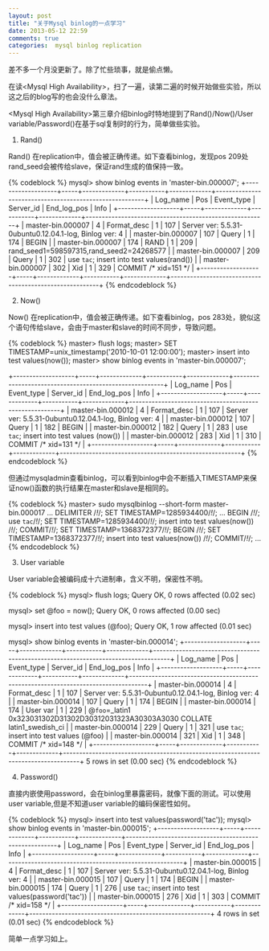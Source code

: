 ```yaml
---
layout: post
title: "关于Mysql binlog的一点学习"
date: 2013-05-12 22:59
comments: true
categories:  mysql binlog replication
---
```

差不多一个月没更新了。除了忙些琐事，就是偷点懒。

在读&lt;Mysql High Availability&gt;，扫了一遍，读第二遍的时候开始做些实验，所以这之后的blog写的也会没什么章法。

&lt;Mysql High Availability&gt;第三章介绍binlog时特地提到了Rand()/Now()/User variable/Password()在基于sql复制时的行为，简单做些实验。

1. Rand()

Rand() 在replication中，值会被正确传递。如下查看binlog，发现pos 209处rand_seed会被传给slave，保证rand生成的值保持一致。

{% codeblock %}
mysql> show binlog events in 'master-bin.000007';
+-------------------+-----+-------------+-----------+-------------+--------------------------------------------------------+
| Log_name          | Pos | Event_type  | Server_id | End_log_pos | Info                                                   |
+-------------------+-----+-------------+-----------+-------------+--------------------------------------------------------+
| master-bin.000007 |   4 | Format_desc |         1 |         107 | Server ver: 5.5.31-0ubuntu0.12.04.1-log, Binlog ver: 4 |
| master-bin.000007 | 107 | Query       |         1 |         174 | BEGIN                                                  |
| master-bin.000007 | 174 | RAND        |         1 |         209 | rand_seed1=598597315,rand_seed2=24268577               |
| master-bin.000007 | 209 | Query       |         1 |         302 | use `tac`; insert into test values(rand())             |
| master-bin.000007 | 302 | Xid         |         1 |         329 | COMMIT /* xid=151 */                                   |
+-------------------+-----+-------------+-----------+-------------+--------------------------------------------------------+
{% endcodeblock %}

2. Now()

Now() 在replication中，值会被正确传递。如下查看binlog，pos 283处，貌似这个语句传给slave，会由于master和slave的时间不同步，导致问题。

{% codeblock %}
     master> flush logs;
     master> SET TIMESTAMP=unix_timestamp('2010-10-01 12:00:00');
     master> insert into test values(now());
     master> show binlog events in 'master-bin.000007';

+-------------------+-----+-------------+-----------+-------------+--------------------------------------------------------+
| Log_name          | Pos | Event_type  | Server_id | End_log_pos | Info                                                   |
+-------------------+-----+-------------+-----------+-------------+--------------------------------------------------------+
| master-bin.000012 |   4 | Format_desc |         1 |         107 | Server ver: 5.5.31-0ubuntu0.12.04.1-log, Binlog ver: 4 |
| master-bin.000012 | 107 | Query       |         1 |         182 | BEGIN                                                  |
| master-bin.000012 | 182 | Query       |         1 |         283 | use `tac`; insert into test values (now())             |
| master-bin.000012 | 283 | Xid         |         1 |         310 | COMMIT /* xid=131 */                                   |
+-------------------+-----+-------------+-----------+-------------+--------------------------------------------------------+
{% endcodeblock %}

但通过mysqladmin查看binlog，可以看到binlog中会不断插入TIMESTAMP来保证now()函数的执行结果在master和slave是相同的。

{% codeblock %}
master> sudo mysqlbinlog --short-form master-bin.000017
... 
DELIMITER /*!*/;
SET TIMESTAMP=1285934400/*!*/;
...
BEGIN
/*!*/;
use `tac`/*!*/;
SET TIMESTAMP=1285934400/*!*/;
insert into test values(now())
/*!*/;
COMMIT/*!*/;
SET TIMESTAMP=1368372377/*!*/;
BEGIN
/*!*/;
SET TIMESTAMP=1368372377/*!*/;
insert into test values(now())
/*!*/;
COMMIT/*!*/;
...
{% endcodeblock %}

3. User variable

User variable会被编码成十六进制串，含义不明，保密性不明。

{% codeblock %}
mysql> flush logs;
Query OK, 0 rows affected (0.02 sec)

mysql> set @foo = now();
Query OK, 0 rows affected (0.00 sec)

mysql> insert into test values (@foo);
Query OK, 1 row affected (0.01 sec)

mysql> show binlog events in 'master-bin.000014';
+-------------------+-----+-------------+-----------+-------------+-----------------------------------------------------------------------------------+
| Log_name          | Pos | Event_type  | Server_id | End_log_pos | Info                                                                              |
+-------------------+-----+-------------+-----------+-------------+-----------------------------------------------------------------------------------+
| master-bin.000014 |   4 | Format_desc |         1 |         107 | Server ver: 5.5.31-0ubuntu0.12.04.1-log, Binlog ver: 4                            |
| master-bin.000014 | 107 | Query       |         1 |         174 | BEGIN                                                                             |
| master-bin.000014 | 174 | User var    |         1 |         229 | @`foo`=_latin1 0x323031302D31302D30312031323A30303A3030 COLLATE latin1_swedish_ci |
| master-bin.000014 | 229 | Query       |         1 |         321 | use `tac`; insert into test values (@foo)                                         |
| master-bin.000014 | 321 | Xid         |         1 |         348 | COMMIT /* xid=148 */                                                              |
+-------------------+-----+-------------+-----------+-------------+-----------------------------------------------------------------------------------+
5 rows in set (0.00 sec)
{% endcodeblock %}

4. Password()

直接内嵌使用password，会在binlog里暴露密码，就像下面的测试。可以使用user variable,但是不知道user variable的编码保密性如何。

{% codeblock %}
mysql> insert into test values(password('tac'));
mysql> show binlog events in 'master-bin.000015';
+-------------------+-----+-------------+-----------+-------------+--------------------------------------------------------+
| Log_name          | Pos | Event_type  | Server_id | End_log_pos | Info                                                   |
+-------------------+-----+-------------+-----------+-------------+--------------------------------------------------------+
| master-bin.000015 |   4 | Format_desc |         1 |         107 | Server ver: 5.5.31-0ubuntu0.12.04.1-log, Binlog ver: 4 |
| master-bin.000015 | 107 | Query       |         1 |         174 | BEGIN                                                  |
| master-bin.000015 | 174 | Query       |         1 |         276 | use `tac`; insert into test values(password('tac'))    |
| master-bin.000015 | 276 | Xid         |         1 |         303 | COMMIT /* xid=158 */                                   |
+-------------------+-----+-------------+-----------+-------------+--------------------------------------------------------+
4 rows in set (0.01 sec)
{% endcodeblock %}

简单一点学习如上。